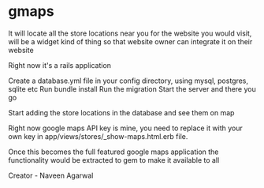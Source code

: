 gmaps
=====

It will locate all the store locations near you for the website you would visit, will be a widget kind of thing so that website owner can integrate it on their website

Right now it's a rails application

Create a database.yml  file in your config directory, using mysql, postgres, sqlite etc
Run bundle install
Run the migration
Start the server and there you go

Start adding the store locations in the database and see them on map

Right now google maps API key is mine, you need to replace it with your own key in app/views/stores/_show-maps.html.erb file.

Once this becomes the full featured google maps application the functionality would be extracted to gem to make it available to all

Creator - Naveen Agarwal

